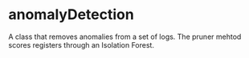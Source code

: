 # anomalyDetection

A class that removes anomalies from a set of logs. The pruner mehtod scores registers through an Isolation Forest.
